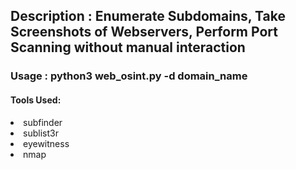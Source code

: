 <h2> Description : Enumerate Subdomains, Take Screenshots of Webservers, Perform Port Scanning without manual interaction</h2>

<h3> Usage : python3 web_osint.py -d domain_name </h3>

<h4> Tools Used: </h4>

 <li> subfinder </li>
 <li> sublist3r </li>
 <li> eyewitness </li>
 <li> nmap </li>
